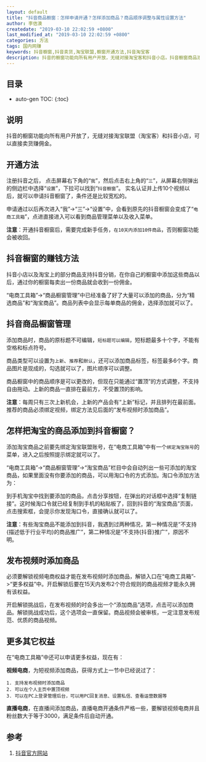```yaml
---
layout: default
title: "抖音商品橱窗：怎样申请开通？怎样添加商品？商品顺序调整与属性设置方法"
author: 李佶澳
createdate: "2019-03-10 22:02:59 +0800"
last_modified_at: "2019-03-10 22:02:59 +0800"
categories: 方法
tags: 国内网赚
keywords: 抖音橱窗,抖音卖货,淘宝联盟,橱窗开通方法,抖音淘宝客
description: 抖音的橱窗功能向所有用户开放，无缝对接淘宝客和抖音小店。抖音橱窗商品添加顺序调整方法
---
```


## 目录
* auto-gen TOC:
{:toc}

## 说明

抖音的橱窗功能向所有用户开放了，无缝对接淘宝联盟（淘宝客）和抖音小店，可以直接卖货赚佣金。

## 开通方法

注册抖音之后， 点击屏幕右下角的“`我`”，然后点击右上角的“`三`”，从屏幕右侧弹出的侧边栏中选择“`设置`”，下拉可以找到“`抖音橱窗`”。
实名认证并上传10个视频以后，就可以申请抖音橱窗了，条件还是比较宽松的。

申请通过以后再次进入“我”->“三”->“设置”中，会看到原先的抖音橱窗会变成了“`电商工具箱`”，点进直接进入可以看到商品管理菜单以及收入菜单。

**注意**：开通抖音橱窗后，需要完成新手任务，`在10天内添加10件商品`，否则橱窗功能会被收回。

## 抖音橱窗的赚钱方法

抖音小店以及淘宝上的部分商品支持抖音分销，在你自己的橱窗中添加这些商品以后，通过你的橱窗每卖出一份商品就会收到一份佣金。

“电商工具箱”->“商品橱窗管理”中已经准备了好了大量可以添加的商品，分为“精选商品”和“淘宝商品”。商品列表中会显示每单商品的佣金，选择添加就可以了。

## 抖音商品橱窗管理

添加商品时，商品的原标题不可编辑，`短标题可以编辑`，短标题最多十个字，不能有空格和标点符号。

商品类型可以设置为`上新`、`推荐`和`默认`，还可以添加商品标签，标签最多6个字。商品图片是现成的，勾选就可以了，图片顺序可以调整。

商品橱窗中的商品顺序是可以更改的，但现在只能通过“置顶”的方式调整，不支持自由拖动。上新的商品一直排在最前方，不受置顶的影响。

**注意**：每周只有三次上新机会，上新的产品会有“上新”标记，并且排列在最前面。推荐的商品必须绑定视频，绑定方法见后面的“发布视频时添加商品”。

## 怎样把淘宝的商品添加到抖音橱窗？

添加淘宝商品之前要先绑定淘宝联盟账号，在“电商工具箱”中有一个`绑定淘宝账号`的菜单，进入之后按照提示绑定就可以了。

“电商工具箱”->“商品橱窗管理”->“淘宝商品”栏目中会自动列出一些可添加的淘宝商品，如果里面没有你要添加的商品，可以用淘口令的方式添加。淘口令添加方法为：

到手机淘宝中找到要添加的商品，点击分享按钮，在弹出的对话框中选择“复制链接”。这时候淘口令就已经复制到手机的粘贴板了，回到抖音的“淘宝商品”页面，点击搜索框，会提示你发现淘口令，直接确认就可以了。

**注意**：有些淘宝商品不能添加到抖音，我遇到过两种情况，第一种情况是“不支持{描述低于行业平均}的商品推广”，第二种情况是“不支持{抖音}推广”，原因不明。

## 发布视频时添加商品

必须要解锁视频电商权益才能在发布视频时添加商品，解锁入口在“电商工具箱”->“更多权益”中。开启解锁后要在15天内发布2个符合规则的商品视频才能永久拥有该权益。

开启解锁挑战后，在发布视频的时会多出一个“添加商品”选项，点击可以添加商品。解锁挑战成功后，这个选项会一直保留。商品视频会被审核，一定注意发布规范、优质的商品视频。

## 更多其它权益

在“电商工具箱”中还可以申请更多权益，现在有：

**视频电商**，为短视频添加商品，获得方式上一节中已经说过了：

	1. 支持发布视频时添加商品
	2. 可以在个人主页中置顶视频
	3. 可以在PC上登录管理后台，可以用PC回复消息、设置私信、查看运营数据等

**直播电商**，在直播间添加商品，直播电商开通条件严格一些，要解锁视频电商并且粉丝数大于等于3000，满足条件后自动开通。

## 参考

1. [抖音官方网站][1]

[1]: https://www.douyin.com/ "抖音官方网站"

